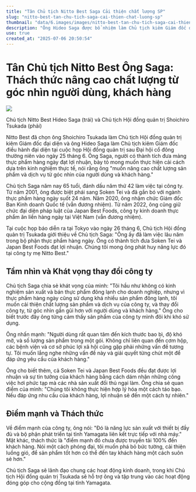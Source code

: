 ```yaml
---
title: "Tân Chủ tịch Nitto Best Saga Cải thiện chất lượng SP"
slug: "nitto-best-tan-chu-tich-saga-cai-thien-chat-luong-sp"
thumbnail: "data/6.images/images/nitto-best-tan-chu-tich-saga-cai-thien-chat-luong-sp.webp"
description: "Ông Hideo Saga được bổ nhiệm làm Chủ tịch kiêm Giám đốc điều hành mới của Nitto Best, đặt mục tiêu nâng cao chất lượng sản phẩm và dịch vụ từ góc nhìn người dùng, dựa trên kinh nghiệm 24 năm trong ngành thực phẩm hàng ngày và kinh doanh tại Việt Nam."
use: true
created_at: "2025-07-06 20:50:54"
---
```


# Tân Chủ tịch Nitto Best Ông Saga: Thách thức nâng cao chất lượng từ góc nhìn người dùng, khách hàng

![](/images/20250706-00010001-ssnp-000-1-view.webp)

Chủ tịch Nitto Best Hideo Saga (trái) và Chủ tịch Hội đồng quản trị Shoichiro Tsukada (phải)

Nitto Best đã chọn ông Shoichiro Tsukada làm Chủ tịch Hội đồng quản trị kiêm Giám đốc đại diện và ông Hideo Saga làm Chủ tịch kiêm Giám đốc điều hành đại diện tại cuộc họp Hội đồng quản trị sau Đại hội cổ đông thường niên vào ngày 25 tháng 6. Ông Saga, người có thành tích đưa mảng thực phẩm hàng ngày đạt lợi nhuận, bày tỏ mong muốn thực hiện cải cách dựa trên kinh nghiệm thực tế, nói rằng ông "muốn nâng cao chất lượng sản phẩm và dịch vụ từ góc nhìn của người dùng và khách hàng."

Chủ tịch Saga năm nay 65 tuổi, đánh dấu năm thứ 42 làm việc tại công ty. Từ năm 2001, ông được biệt phái sang Soken Tei và đã gắn bó với ngành thực phẩm hàng ngày suốt 24 năm. Năm 2020, ông nhậm chức Giám đốc Ban Kinh doanh Quốc tế (vẫn đương nhiệm). Từ năm 2022, ông cũng giữ chức đại diện pháp luật của Japan Best Foods, công ty kinh doanh thực phẩm ăn liền hàng ngày tại Việt Nam (vẫn đương nhiệm).

Tại cuộc họp báo diễn ra tại Tokyo vào ngày 26 tháng 6, Chủ tịch Hội đồng quản trị Tsukada giới thiệu về Chủ tịch Saga: "Ông ấy đã làm việc lâu năm trong bộ phận thực phẩm hàng ngày. Ông có thành tích đưa Soken Tei và Japan Best Foods đạt lợi nhuận. Chúng tôi mong ông phát huy năng lực đó tại công ty mẹ Nitto Best."

## Tầm nhìn và Khát vọng thay đổi công ty

Chủ tịch Saga chia sẻ khát vọng của mình: "Tôi hầu như không có kinh nghiệm sản xuất và bán thực phẩm đông lạnh cho doanh nghiệp, nhưng vì thực phẩm hàng ngày cũng sử dụng khá nhiều sản phẩm đông lạnh, tôi muốn cải thiện chất lượng sản phẩm và dịch vụ của công ty, và thay đổi công ty, từ góc nhìn gần gũi hơn với người dùng và khách hàng." Ông cho biết trước đây ông từng cảm thấy sản phẩm của công ty mình đôi khi khó sử dụng.

Ông nhấn mạnh: "Người dùng rất quan tâm đến kích thước bao bì, độ khó mở, và số lượng sản phẩm trong một gói. Không chỉ liên quan đến cơm hộp, các bệnh viện và cơ sở phúc lợi xã hội cũng gặp phải những vấn đề tương tự. Tôi muốn lắng nghe những vấn đề này và giải quyết từng chút một để đáp ứng yêu cầu của khách hàng."

Ông cho biết thêm, cả Soken Tei và Japan Best Foods đều đạt được lợi nhuận và sự tin tưởng của khách hàng bằng cách dám nhận những công việc hơi phức tạp mà các nhà sản xuất đối thủ ngại làm. Ông chia sẻ quan điểm của mình: "Chúng tôi không thực hiện hợp lý hóa một cách táo bạo. Nếu đáp ứng nhu cầu của khách hàng, lợi nhuận sẽ đến một cách tự nhiên."

## Điểm mạnh và Thách thức

Về điểm mạnh của công ty, ông nói: "Đó là năng lực sản xuất với thiết bị đầy đủ và bộ phận phát triển tại tỉnh Yamagata liên kết trực tiếp với nhà máy." Mặt khác, thách thức là "điểm mạnh đó chưa được truyền tải 100% đến khách hàng. Nói một cách phóng đại, tôi muốn phá bỏ bức tường, cải thiện luồng gió, để sản phẩm tốt hơn có thể đến tay khách hàng một cách suôn sẻ hơn."

Chủ tịch Saga sẽ lãnh đạo chung các hoạt động kinh doanh, trong khi Chủ tịch Hội đồng quản trị Tsukada sẽ hỗ trợ ông và tập trung vào các hoạt động đóng góp cho cộng đồng tại tỉnh Yamagata.